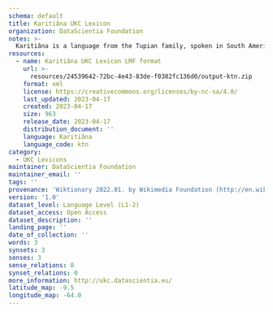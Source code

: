 ```yaml
---
schema: default
title: Karitiâna UKC Lexicon
organization: DataScientia Foundation
notes: >-
  Karitiâna is a language from the Tupian family, spoken in South America. The UKC Lexicon of Karitiâna is represented as a lexico-semantic network. It consists of words, word senses, synsets, as well as sense-level and synset-level relationships.
resources:
  - name: Karitiâna UKC Lexicon LMF format
    url: >-
      resources/24539642-72bc-4e43-83de-f0382fc136d0/output-ktn.zip
    format: xml
    license: https://creativecommons.org/licenses/by-nc-sa/4.0/
    last_updated: 2023-04-17
    created: 2023-04-17
    size: 963
    release_date: 2023-04-17
    distribution_document: ''
    language: Karitiâna
    language_code: ktn
category:
  - UKC Lexicons
maintainer: DataScientia Foundation
maintainer_email: ''
tags: ''
provenance: 'Wiktionary 2022.01. by Wikimedia Foundation (http://en.wiktionary.org); Princeton WordNet 2.1 by Princeton University (https://wordnet.princeton.edu)'
version: '1.0'
dataset_level: Language Level (L1-2)
dataset_access: Open Access
dataset_description: ''
landing_page: ''
date_of_collection: ''
words: 3
synsets: 3
senses: 3
sense_relations: 0
synset_relations: 0
more_information: http://ukc.datascientia.eu/
latitude_map: -9.5
longitude_map: -64.0
---
```

